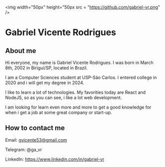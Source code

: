 <img width="50px" height="50px src = "https://github.com/gabriel-vr.png" />

# Gabriel Vicente Rodrigues

<!--
**gabriel-vr/gabriel-vr** is a ✨ _special_ ✨ repository because its `README.md` (this file) appears on your GitHub profile.
-->

## About me
Hi everyone, my name is Gabriel Vicente Rodrigues. I was born in March 8th, 2002 in Birigui/SP, located in Brazil.

I am a Computer Sciences student at USP-São Carlos. I entered college in 2020 and i will get my degree in 2024.

I like to learn a lot of technologies. My favorities today are React and NodeJS, so as you can see, i like a lot web development.

I am looking for learn even more and more to get a good knowledge for when i get a job at some great company or start-up.

## How to contact me
Email: gvicente53@gmail.com

Telegram: @ga_vr

LinkedIn: https://www.linkedin.com/in/gabriel-vr

